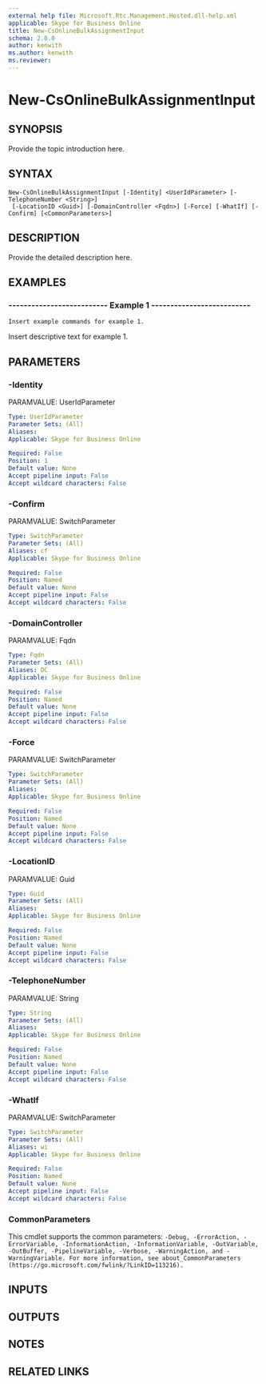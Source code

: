 ```yaml
---
external help file: Microsoft.Rtc.Management.Hosted.dll-help.xml 
applicable: Skype for Business Online
title: New-CsOnlineBulkAssignmentInput
schema: 2.0.0
author: kenwith
ms.author: kenwith
ms.reviewer:
---
```


# New-CsOnlineBulkAssignmentInput

## SYNOPSIS
Provide the topic introduction here.

## SYNTAX

```
New-CsOnlineBulkAssignmentInput [-Identity] <UserIdParameter> [-TelephoneNumber <String>]
 [-LocationID <Guid>] [-DomainController <Fqdn>] [-Force] [-WhatIf] [-Confirm] [<CommonParameters>]
```

## DESCRIPTION
Provide the detailed description here.

## EXAMPLES

### -------------------------- Example 1 -------------------------- 
```
Insert example commands for example 1.
```

Insert descriptive text for example 1.



## PARAMETERS

### -Identity
PARAMVALUE: UserIdParameter

```yaml
Type: UserIdParameter
Parameter Sets: (All)
Aliases: 
Applicable: Skype for Business Online

Required: False
Position: 1
Default value: None
Accept pipeline input: False
Accept wildcard characters: False
```

### -Confirm
PARAMVALUE: SwitchParameter

```yaml
Type: SwitchParameter
Parameter Sets: (All)
Aliases: cf
Applicable: Skype for Business Online

Required: False
Position: Named
Default value: None
Accept pipeline input: False
Accept wildcard characters: False
```

### -DomainController
PARAMVALUE: Fqdn

```yaml
Type: Fqdn
Parameter Sets: (All)
Aliases: DC
Applicable: Skype for Business Online

Required: False
Position: Named
Default value: None
Accept pipeline input: False
Accept wildcard characters: False
```

### -Force
PARAMVALUE: SwitchParameter

```yaml
Type: SwitchParameter
Parameter Sets: (All)
Aliases: 
Applicable: Skype for Business Online

Required: False
Position: Named
Default value: None
Accept pipeline input: False
Accept wildcard characters: False
```

### -LocationID
PARAMVALUE: Guid

```yaml
Type: Guid
Parameter Sets: (All)
Aliases: 
Applicable: Skype for Business Online

Required: False
Position: Named
Default value: None
Accept pipeline input: False
Accept wildcard characters: False
```

### -TelephoneNumber
PARAMVALUE: String

```yaml
Type: String
Parameter Sets: (All)
Aliases: 
Applicable: Skype for Business Online

Required: False
Position: Named
Default value: None
Accept pipeline input: False
Accept wildcard characters: False
```

### -WhatIf
PARAMVALUE: SwitchParameter

```yaml
Type: SwitchParameter
Parameter Sets: (All)
Aliases: wi
Applicable: Skype for Business Online

Required: False
Position: Named
Default value: None
Accept pipeline input: False
Accept wildcard characters: False
```

### CommonParameters
This cmdlet supports the common parameters: `-Debug, -ErrorAction, -ErrorVariable, -InformationAction, -InformationVariable, -OutVariable, -OutBuffer, -PipelineVariable, -Verbose, -WarningAction, and -WarningVariable. For more information, see about_CommonParameters (https://go.microsoft.com/fwlink/?LinkID=113216).`

## INPUTS

## OUTPUTS

## NOTES

## RELATED LINKS


